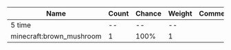 | Name                     | Count | Chance | Weight | Comment |
| ------------------------ | ----- | ------ | ------ | ------- |
| 5 time                   |    -- |     -- |     -- |         |
| minecraft:brown_mushroom |     1 |   100% |      1 |         |